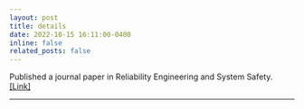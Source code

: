 ```yaml
---
layout: post
title: details
date: 2022-10-15 16:11:00-0400
inline: false
related_posts: false
---
```

Published a journal paper in Reliability Engineering and System Safety. <a href="https://www.sciencedirect.com/science/article/abs/pii/S0951832022004902">[Link]</a> 

***

